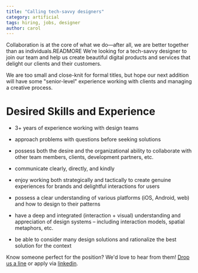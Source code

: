 ```yaml
---
title: "Calling tech-savvy designers"
category: artificial
tags: hiring, jobs, designer
author: carol
---
```


Collaboration is at the core of what we do—after all, we are better together than as individuals.READMORE We’re looking for a tech-savvy designer to join our team and help us create beautiful digital products and services that delight our clients and their customers.

We are too small and close-knit for formal titles, but hope our next addition will have some "senior-level" experience working with clients and managing a creative process.

#  Desired Skills and Experience

- 3+ years of experience working with design teams

- approach problems with questions before seeking solutions
- possess both the desire and the organizational ability to collaborate with other team members, clients, development partners, etc.
- communicate clearly, directly, and kindly
- enjoy working both strategically and tactically to create genuine experiences for brands and delightful interactions for users
- possess a clear understanding of various platforms (iOS, Android, web) and how to design to their patterns
- have a deep and integrated (interaction + visual) understanding and appreciation of design systems – including interaction models, spatial metaphors, etc.
- be able to consider many design solutions and rationalize the best solution for the context

Know someone perfect for the position? We'd love to hear from them! [Drop us a line](mailto:careers@theartificial.nl)  or apply via [linkedin](https://www.linkedin.com/jobs2/view/11097140?trk=vsrp_jobs_res_name&trkInfo=VSRPsearchId%3A899531401410250864164%2CVSRPtargetId%3A11097140%2CVSRPcmpt%3Aprimary).